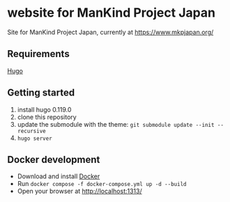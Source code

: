 # website for ManKind Project Japan

Site for ManKind Project Japan, currently at https://www.mkpjapan.org/

## Requirements

[Hugo](https://gohugo.io/)

## Getting started

1. install hugo 0.119.0
1. clone this repository
1. update the submodule with the theme: `git submodule update --init --recursive`
1. `hugo server`

## Docker development

- Download and install [Docker](https://www.docker.com/)
- Run `docker compose -f docker-compose.yml up -d --build`
- Open your browser at [http://localhost:1313/](http://localhost:1313/)

